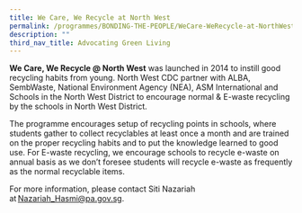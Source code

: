 ```yaml
---
title: We Care, We Recycle at North West
permalink: /programmes/BONDING-THE-PEOPLE/WeCare-WeRecycle-at-NorthWest/
description: ""
third_nav_title: Advocating Green Living
---
```

**We Care, We Recycle @ North West** was launched in 2014 to instill good recycling habits from young. North West CDC partner with ALBA, SembWaste, National Environment Agency (NEA), ASM International and Schools in the North West District to encourage normal & E-waste recycling by the schools in North West District. 

The programme encourages setup of recycling points in schools, where students gather to collect recyclables at least once a month and are trained on the proper recycling habits and to put the knowledge learned to good use. For E-waste recycling, we encourage schools to recycle e-waste on annual basis as we don’t foresee students will recycle e-waste as frequently as the normal recyclable items. 

For more information, please contact Siti Nazariah at Nazariah_Hasmi@pa.gov.sg.